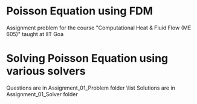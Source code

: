 # Poisson Equation using FDM
Assignment problem for the course "Computational Heat & Fluid Flow (ME 605)" taught at IIT Goa

# Solving Poisson Equation using various solvers
Questions are in Assignment_01_Problem folder
\list Solutions are in Assignment_01_Solver folder
